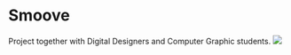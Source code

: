 # Smoove
Project together with Digital Designers and Computer Graphic students. 
<img src="https://media.giphy.com/media/cfuL5gqFDreXxkWQ4o/giphy.gif">
